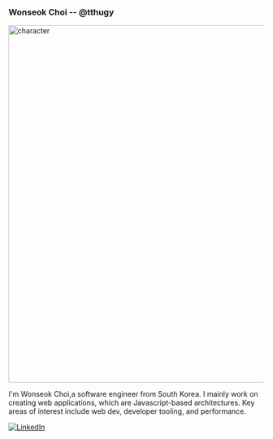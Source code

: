 ### Wonseok Choi -- @tthugy

<img width="703" alt="character" src="https://user-images.githubusercontent.com/101979138/214836556-64fdd363-99a9-41a3-b78f-c8768563caaf.png">

I'm Wonseok Choi,a software engineer from South Korea. I mainly work on creating web applications, which are Javascript-based architectures.
Key areas of interest include web dev, developer tooling, and performance.


[![LinkedIn](https://img.shields.io/badge/-LinkedIn-0077b5?style=round-square&logo=linkedin&logoColor=white&link=https://www.linkedin.com/in/wonseok-choi-b6041922b)](https://www.linkedin.com/in/wonseok-choi-b6041922b)
